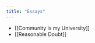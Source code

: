 ```yaml
---
title: "Essays"
---
```


- [[Community is my University]]<span id='VtWJch6Eo'/>
- [[Reasonable Doubt]]<span id='StB4i1RaX'/>
